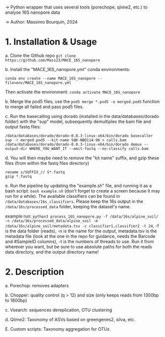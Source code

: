 -> Python wrapper that uses several tools (porechope, qiime2, etc.) to analyse 16S nanopore data

-> Author: Massimo Bourquin, 2024

# 1. Installation & Usage

  a. Clone the Github repo `git clone https://github.com/Mass23/MACE_16S_nanopore`

  b. Install the "MACE_16S_nanopore.yml" conda environments:
```
conda env create --name MACE_16S_nanopore --file=env/MACE_16S_nanopore.yml
```
  Then activate the environment: `conda activate MACE_16S_nanopore`

  b. Merge the pod5 files, use the `pod5 merge *.pod5 -o merged.pod5` function to merge all failed and pass pod5 files.

  c. Run the basecalling using dorado (installed in the data/databases/dorado folder) with the "sup" model, subsequently demultiplex the bam file and output fastq files: 
  ```
  /data/databases/dorado/dorado-0.8.3-linux-x64/bin/dorado basecaller sup -r merged.pod5 --kit-name SQK-NBD114-96 > calls.bam
  /data/databases/dorado/dorado-0.8.3-linux-x64/bin/dorado demux --output-dir WHERE_YOU_WANT_IT --emit-fastq --no-classify calls.bam
  ```

  d. You will then maybe need to remove the "kit name" suffix, and gzip these files (from within the fastq files directory)
```
rename s/SUFFIX_// S*.fastq
gzip *.fastq
```
    
  e. Run the pipeline by updating the "example.sh" file, and running it as a bash script: `bash example.sh` (don't forget to create a screen because it may run for a while). The available classifiers can be found in `/data/databases/16s_classifiers`. Please keep the 16s output in the `/data/16s/processed_data` folder, keeping the dataset's name.
  
  example run: `python3 process_16S_nanopore.py -f /data/16s/alpine_soil/ -n /data/16s/processed_data/alpine_soil -m /data/16s/alpine_soil/metadata.tsv -c classifier1,classifier2 -t 24`, -f is the data folder (reads), -n is the name for the output, metadata.tsv is the metadata file (look at the one in the repo for guidance, needs the Barcode and #SampleID columns), -t is the numbers of threads to use. Run it from wherever you want, but be sure to use absolute paths for both the reads data directory, and the output directory name!

# 2. Description

  a. Porechop: removes adapters
  
  b. Chopper: quality control (q > 12) and size (only keeps reads from 1300bp to 1800bp)

  c. Vsearch: sequences dereplication, OTU clustering
  
  d. Qiime2: Taxonomy of ASVs based on greengenes2, silva, etc.

  E. Custom scripts: Taxonomy aggregation for OTUs


